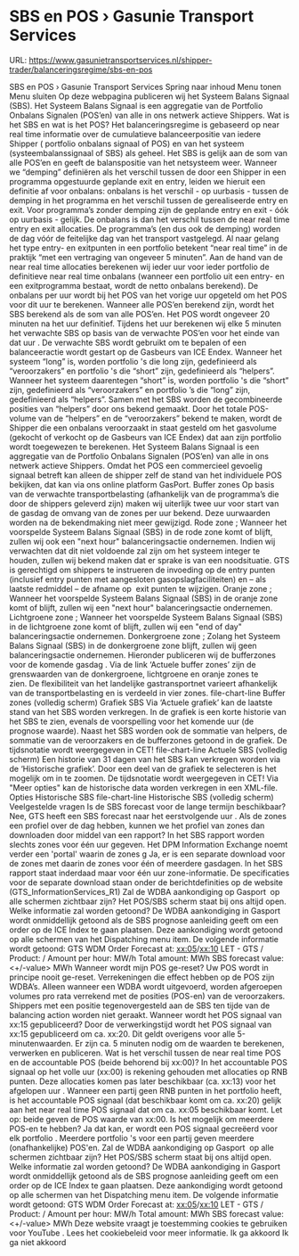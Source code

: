 # SBS en POS › Gasunie Transport Services

URL: https://www.gasunietransportservices.nl/shipper-trader/balanceringsregime/sbs-en-pos

SBS en POS › Gasunie Transport Services
Spring naar inhoud
Menu tonen
Menu sluiten
Op deze webpagina publiceren wij het
Systeem Balans Signaal
(SBS). Het
Systeem Balans Signaal
is een aggregatie van de
Portfolio
Onbalans Signalen (POS’en) van alle in ons netwerk actieve Shippers.
Wat is het SBS en wat is het POS?
Het balanceringsregime is gebaseerd op near real time informatie over de cumulatieve balanceerpositie van iedere Shipper (
portfolio onbalans signaal
of POS) en van het
systeem
(systeembalanssignaal of SBS) als geheel. Het SBS is gelijk aan de som van alle POS’en en geeft de balanspositie van het netsysteem weer.
Wanneer we “demping” definiëren als het verschil tussen de door een Shipper in een programma opgestuurde geplande exit en entry, leiden we hieruit een definitie af voor onbalans: onbalans is het verschil - op uurbasis - tussen de demping in het programma en het verschil tussen de gerealiseerde entry en exit. Voor programma’s zonder demping zijn de geplande entry en exit - óók op uurbasis - gelijk. De onbalans is dan het verschil tussen de near real time entry en exit allocaties.
De programma’s (en dus ook de demping) worden de dag vóór de feitelijke dag van het transport vastgelegd.
Al naar gelang het type entry- en exitpunten in een
portfolio
betekent “near real time” in de praktijk “met een vertraging van ongeveer 5 minuten”. Aan de hand van de near real time allocaties berekenen wij ieder
uur
voor ieder
portfolio
de definitieve near real time onbalans (wanneer een
portfolio
uit een entry- en een
exitprogramma
bestaat, wordt de netto onbalans berekend). De onbalans per
uur
wordt bij het POS van het vorige
uur
opgeteld om het POS voor dit
uur
te berekenen. Wanneer alle POS’en berekend zijn, wordt het SBS berekend als de som van alle POS’en.
Het POS wordt ongeveer 20 minuten na het
uur
definitief. Tijdens het
uur
berekenen wij elke 5 minuten het verwachte SBS op basis van de verwachte POS’en voor het einde van dat
uur
. De verwachte SBS wordt gebruikt om te bepalen of een balanceeractie wordt gestart op de
Gasbeurs
van ICE Endex.
Wanneer het
systeem
“long” is, worden
portfolio
's die long zijn, gedefinieerd als “veroorzakers” en
portfolio
's die “short” zijn, gedefinieerd als “helpers”. Wanneer het
systeem
daarentegen “short” is, worden
portfolio
's die “short” zijn, gedefinieerd als “veroorzakers” en
portfolio
’s die “long” zijn, gedefinieerd als “helpers”. Samen met het SBS worden de gecombineerde posities van “helpers” door ons bekend gemaakt. Door het totale POS-volume van de “helpers” en de “veroorzakers” bekend te maken, wordt de Shipper die een onbalans veroorzaakt in staat gesteld om het gasvolume (gekocht of verkocht op de
Gasbeurs
van ICE Endex) dat aan zijn
portfolio
wordt toegewezen te berekenen.
Het
Systeem Balans Signaal
is een aggregatie van de
Portfolio
Onbalans Signalen (POS’en) van alle in ons netwerk actieve Shippers.
Omdat het POS een commercieel gevoelig signaal betreft kan alleen de shipper zelf de stand van het individuele POS bekijken, dat kan via ons online platform GasPort.
Buffer zones
Op basis van de verwachte transportbelasting (afhankelijk van de programma’s die door de shippers geleverd zijn) maken wij uiterlijk twee
uur
voor start van de
gasdag
de omvang van de zones per
uur
bekend. Deze uurwaarden worden na de bekendmaking niet meer gewijzigd.
Rode zone
; Wanneer het voorspelde
Systeem Balans Signaal
(SBS) in de
rode zone
komt of blijft, zullen wij ook een "next hour" balanceringsactie ondernemen. Indien wij verwachten dat dit niet voldoende zal zijn om het
systeem
integer te houden, zullen wij bekend maken dat er sprake is van een noodsituatie.
GTS
is gerechtigd om shippers te instrueren de invoeding op de entry punten (inclusief entry punten met aangesloten gasopslagfaciliteiten) en – als laatste redmiddel – de afname op  exit punten te wijzigen.
Oranje zone
; Wanneer het voorspelde
Systeem Balans Signaal
(SBS) in de
oranje zone
komt of blijft, zullen wij een "next hour" balanceringsactie ondernemen.
Lichtgroene zone
; Wanneer het voorspelde
Systeem Balans Signaal
(SBS) in de
lichtgroene zone
komt of blijft, zullen wij een "end of day" balanceringsactie ondernemen.
Donkergroene zone
; Zolang het
Systeem Balans Signaal
(SBS) in de
donkergroene zone
blijft, zullen wij geen balanceringsactie ondernemen.
Hieronder publiceren wij de bufferzones voor de komende
gasdag
. Via de link ‘Actuele buffer zones’ zijn de grenswaarden van de donkergroene, lichtgroene en oranje zones te zien. De flexibiliteit van het landelijke
gastransportnet
varieert afhankelijk van de transportbelasting en is verdeeld in vier zones.
file-chart-line
Buffer zones (volledig scherm)
Grafiek SBS
Via ‘Actuele grafiek’ kan de laatste stand van het SBS worden verkregen. In de grafiek is een korte historie van het SBS te zien, evenals de voorspelling voor het komende
uur
(de prognose waarde). Naast het SBS worden ook de sommatie van helpers, de sommatie van de veroorzakers en de bufferzones getoond in de grafiek. De tijdsnotatie wordt weergegeven in CET!
file-chart-line
Actuele SBS (volledig scherm)
Een historie van 31 dagen van het SBS kan verkregen worden via de ‘Historische grafiek’. Door een deel van de grafiek te selecteren is het mogelijk om in te zoomen. De tijdsnotatie wordt weergegeven in CET!
Via "Meer opties" kan de historische data worden verkregen in een XML-file.
Opties
Historische SBS
file-chart-line
Historische SBS (volledig scherm)
Veelgestelde vragen
Is de SBS forecast voor de lange termijn beschikbaar?
Nee,
GTS
heeft een SBS forecast naar het eerstvolgende
uur
.
Als de zones een profiel over de dag hebben, kunnen we het profiel van zones dan downloaden door middel van een rapport? In het SBS rapport worden slechts zones voor één uur gegeven. Het DPM Information Exchange noemt verder een 'portal' waarin de zones g
Ja, er is een separate download voor de zones met daarin de zones voor één of meerdere gasdagen. In het SBS rapport staat inderdaad maar voor één
uur
zone-informatie. De specificaties voor de separate download staan onder de berichtdefinities op de website (GTS_InformationServices_R1)
Zal de WDBA aankondiging op Gasport  op alle schermen zichtbaar zijn? Het POS/SBS scherm staat bij ons altijd open. Welke informatie zal worden getoond?
De WDBA aankondiging in Gasport wordt onmiddellijk getoond als de SBS prognose aanleiding geeft om een order op de ICE Index te gaan plaatsen. Deze aankondiging wordt getoond op alle schermen van het Dispatching menu item. De volgende informatie wordt getoond:
GTS
WDM Order Forecast at: <xx:05>/<xx:10> LET -
GTS
<buys>/<sells>
Product: <single hour>/<remainder of day>
Amount per hour: <value> MW/h
Total amount: <value> MWh
SBS forecast value: <+/-value> MWh
Wanneer wordt mijn POS ge-reset?
Uw POS wordt in principe nooit ge-reset. Verrekeningen die effect hebben op de POS zijn WDBA’s. Alleen wanneer een WDBA wordt uitgevoerd, worden afgeroepen volumes pro rata verrekend met de posities (POS-en) van de veroorzakers. Shippers met een positie tegenovergesteld aan de SBS ten tijde van de balancing action worden niet geraakt.
Wanneer wordt het POS signaal van xx:15 gepubliceerd?
Door de verwerkingstijd wordt het POS signaal van xx:15 gepubliceerd om ca. xx:20. Dit geldt overigens voor alle 5-minutenwaarden. Er zijn ca. 5 minuten nodig om de waarden te berekenen, verwerken en publiceren.
Wat is het verschil tussen de near real time POS en de accountable POS (beide behorend bij xx:00)?
In het accountable POS signaal op het volle
uur
(xx:00) is rekening gehouden met allocaties op RNB punten. Deze allocaties komen pas later beschikbaar (ca. xx:13) voor het afgelopen
uur
. Wanneer een partij geen RNB punten in het
portfolio
heeft, is het accountable POS signaal (dat beschikbaar komt om ca. xx:20) gelijk aan het near real time POS signaal dat om ca. xx:05 beschikbaar komt. Let op: beide geven de POS waarde van xx:00.
Is het mogelijk om meerdere POS-en te hebben?
Ja dat kan, er wordt een POS signaal gecreëerd voor elk
portfolio
. Meerdere
portfolio
's voor een partij geven meerdere (onafhankelijke) POS'en.
Zal de WDBA aankondiging op Gasport  op alle schermen zichtbaar zijn? Het POS/SBS scherm staat bij ons altijd open. Welke informatie zal worden getoond?
De WDBA aankondiging in Gasport wordt onmiddellijk getoond als de SBS prognose aanleiding geeft om een order op de ICE Index te gaan plaatsen. Deze aankondiging wordt getoond op alle schermen van het Dispatching menu item. De volgende informatie wordt getoond:
GTS
WDM Order Forecast at: <xx:05>/<xx:10> LET -
GTS
<buys>/<sells>
Product: <single hour>/<remainder of day>
Amount per hour: <value> MW/h
Total amount: <value> MWh
SBS forecast value: <+/-value> MWh
Deze website vraagt je toestemming cookies te gebruiken voor
YouTube
. Lees het
cookiebeleid
voor meer informatie.
Ik ga akkoord
Ik ga niet akkoord